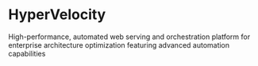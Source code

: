 # HyperVelocity
High-performance, automated web serving and orchestration platform for enterprise architecture optimization featuring advanced automation capabilities
